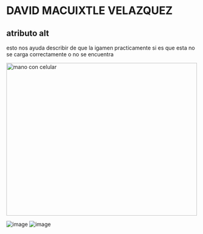 <!DOCTYPE html>
<html>
<body>
    <h1>DAVID MACUIXTLE VELAZQUEZ</h1>
<h2>atributo alt</h2>
<p>esto nos ayuda describir de que la igamen practicamente si es que esta no se carga correctamente o no se encuentra</p>

<img src="" alt="mano con celular" width="500" height="400">

</body>
</html>

![image](https://github.com/user-attachments/assets/d3a45698-edd8-42c9-bc09-ee891d21b8d4)
![image](https://github.com/user-attachments/assets/b56ab52e-7960-4f9d-b47e-c6e9241a9066)
